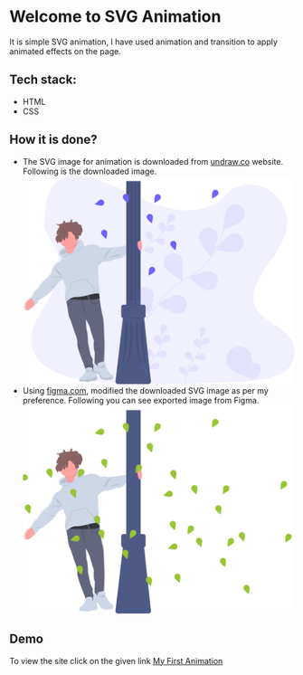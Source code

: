 # Welcome to SVG Animation
It is simple SVG animation, I have used animation and transition to apply animated effects on the page.

## Tech stack:
- HTML
- CSS

## How it is done?
- The SVG image for animation is downloaded from [undraw.co](https://undraw.co/illustrations) website. Following is the downloaded image.
    ![undraw](/Images/undraw_young_and_happy_hfpe.svg)
- Using [figma.com](https://www.figma.com/), modified the downloaded SVG image as per my preference. Following you can see exported image from Figma.
    ![figma](/Images/HappyTimes.svg)

## Demo
To view the site click on the given link [My First Animation](https://superlative-longma-b17ce4.netlify.app/)